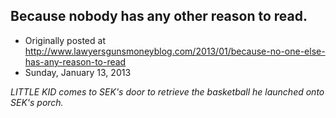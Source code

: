 ## Because nobody has any other reason to read.

 * Originally posted at http://www.lawyersgunsmoneyblog.com/2013/01/because-no-one-else-has-any-reason-to-read
 * Sunday, January 13, 2013

_LITTLE KID comes to SEK's door to retrieve the basketball he launched onto SEK's porch._